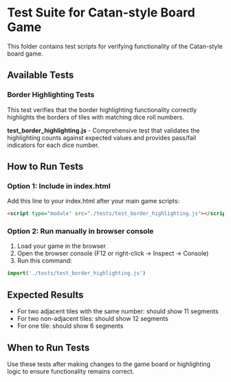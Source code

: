 # Test Suite for Catan-style Board Game

This folder contains test scripts for verifying functionality of the Catan-style board game.

## Available Tests

### Border Highlighting Tests

This test verifies that the border highlighting functionality correctly highlights the borders of tiles with matching dice roll numbers.

**test_border_highlighting.js** - Comprehensive test that validates the highlighting counts against expected values and provides pass/fail indicators for each dice number.

## How to Run Tests

### Option 1: Include in index.html

Add this line to your index.html after your main game scripts:
```html
<script type="module" src="./tests/test_border_highlighting.js"></script>
```

### Option 2: Run manually in browser console

1. Load your game in the browser
2. Open the browser console (F12 or right-click → Inspect → Console)
3. Run this command:
```javascript
import('./tests/test_border_highlighting.js')
```

## Expected Results

- For two adjacent tiles with the same number: should show 11 segments
- For two non-adjacent tiles: should show 12 segments
- For one tile: should show 6 segments

## When to Run Tests

Use these tests after making changes to the game board or highlighting logic to ensure functionality remains correct.
